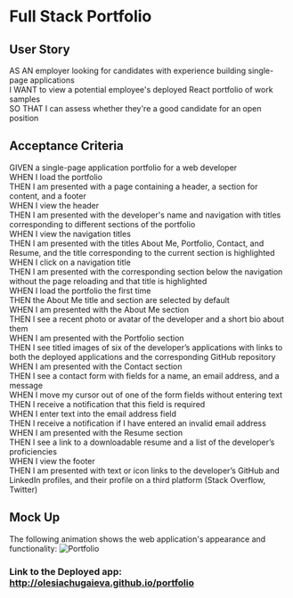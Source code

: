 
# Full Stack Portfolio


## User Story
AS AN employer looking for candidates with experience building single-page applications </br>
I WANT to view a potential employee's deployed React portfolio of work samples </br>
SO THAT I can assess whether they're a good candidate for an open position </br>

## Acceptance Criteria
GIVEN a single-page application portfolio for a web developer </br>
WHEN I load the portfolio </br>
THEN I am presented with a page containing a header, a section for content, and a footer </br>
WHEN I view the header </br>
THEN I am presented with the developer's name and navigation with titles corresponding to different sections of the portfolio </br>
WHEN I view the navigation titles </br>
THEN I am presented with the titles About Me, Portfolio, Contact, and Resume, and the title corresponding to the current section is highlighted </br>
WHEN I click on a navigation title </br>
THEN I am presented with the corresponding section below the navigation without the page reloading and that title is highlighted </br>
WHEN I load the portfolio the first time </br>
THEN the About Me title and section are selected by default </br>
WHEN I am presented with the About Me section </br>
THEN I see a recent photo or avatar of the developer and a short bio about them </br>
WHEN I am presented with the Portfolio section </br>
THEN I see titled images of six of the developer’s applications with links to both the deployed applications and the corresponding GitHub repository </br>
WHEN I am presented with the Contact section </br>
THEN I see a contact form with fields for a name, an email address, and a message </br>
WHEN I move my cursor out of one of the form fields without entering text </br>
THEN I receive a notification that this field is required </br>
WHEN I enter text into the email address field </br>
THEN I receive a notification if I have entered an invalid email address </br>
WHEN I am presented with the Resume section </br>
THEN I see a link to a downloadable resume and a list of the developer’s proficiencies </br>
WHEN I view the footer </br>
THEN I am presented with text or icon links to the developer’s GitHub and LinkedIn profiles, and their profile on a third platform (Stack Overflow, Twitter)  </br>

## Mock Up
The following animation shows the web application's appearance and functionality:
![Portfolio](https://user-images.githubusercontent.com/106128434/200391229-47d9dc0a-0164-4ac0-97f7-4de2977bfd99.jpg)

### Link to the Deployed app: http://olesiachugaieva.github.io/portfolio
